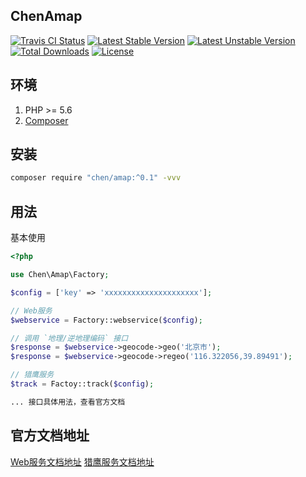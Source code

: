 ## ChenAmap

[![Travis CI Status](https://api.travis-ci.org/chenmobuys/amap.svg)](https://travis-ci.org/github/chenmobuys/amap)
[![Latest Stable Version](https://poser.pugx.org/chen/amap/v/stable.svg)](https://packagist.org/packages/chen/amap) 
[![Latest Unstable Version](https://poser.pugx.org/chen/amap/v/unstable.svg)](https://packagist.org/packages/chen/amap)
[![Total Downloads](https://poser.pugx.org/chen/amap/downloads)](https://packagist.org/packages/chen/amap) 
[![License](https://poser.pugx.org/chen/amap/license)](https://packagist.org/packages/chen/amap) 

## 环境

1. PHP >= 5.6
2. [Composer](https://getcomposer.org/)

## 安装
```bash
composer require "chen/amap:^0.1" -vvv
```

## 用法
基本使用

```php
<?php

use Chen\Amap\Factory;

$config = ['key' => 'xxxxxxxxxxxxxxxxxxxxx'];

// Web服务
$webservice = Factory::webservice($config);

// 调用 `地理/逆地理编码` 接口
$response = $webservice->geocode->geo('北京市');
$response = $webservice->geocode->regeo('116.322056,39.89491');

// 猎鹰服务
$track = Factoy::track($config);

... 接口具体用法，查看官方文档
```

## 官方文档地址

[Web服务文档地址](https://lbs.amap.com/api/webservice)
[猎鹰服务文档地址](https://lbs.amap.com/api/track)
